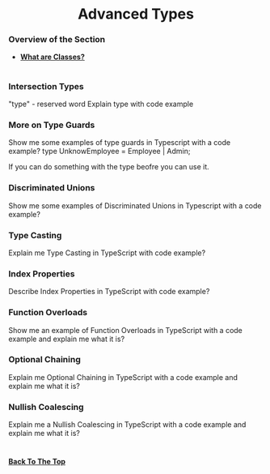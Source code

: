 <h1 align="center">Advanced Types</h1>

### Overview of the Section
* **[What are Classes?](#classes)**

#
### 

### Intersection Types
"type" - reserved word
Explain type with code example

### More on Type Guards
Show me some examples of type guards in Typescript with a code example?
type UnknowEmployee  = Employee | Admin;

If you can do something with the type beofre you can use it.

### Discriminated Unions
Show me some examples of Discriminated Unions in Typescript with a code example?

### Type Casting
Explain me Type Casting in TypeScript with code example?

### Index Properties
Describe Index Properties in TypeScript with code example?

### Function Overloads
Show me an example of Function Overloads in TypeScript with a code example and explain me what it is?

### Optional Chaining
Explain me Optional Chaining in TypeScript with a code example and explain me what it is?

### Nullish Coalescing
Explain me a Nullish Coalescing in TypeScript with a code example and explain me what it is?




#
**[Back To The Top](#Overview-of-the-Section)**